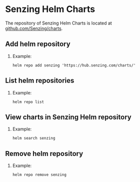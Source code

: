 # Senzing Helm Charts

The repository of Senzing Helm Charts is located at
[github.com/Senzing/charts](https://github.com/Senzing/charts).

## Add helm repository

1. Example:

    ```console
    helm repo add senzing 'https://hub.senzing.com/charts/'
    ```

## List helm repositories

1. Example:

    ```console
    helm repo list
    ```

## View charts in Senzing Helm repository

1. Example:

    ```console
    helm search senzing
    ```

## Remove helm repository

1. Example:

    ```console
    helm repo remove senzing
    ```
